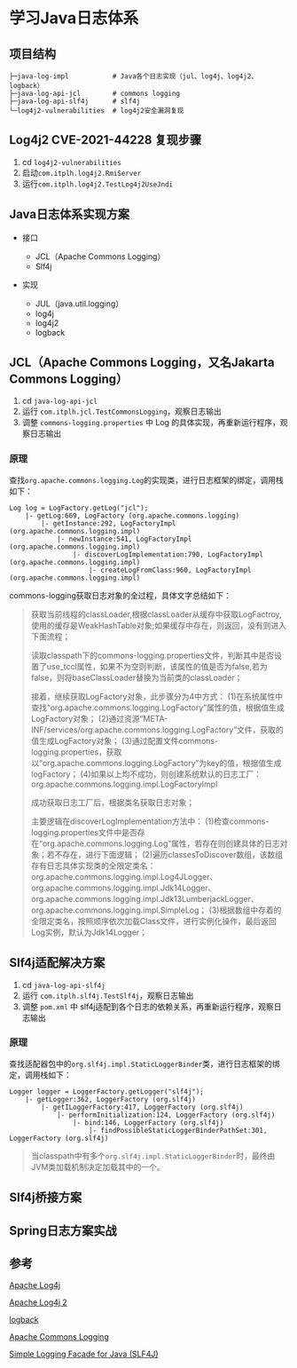 # 学习Java日志体系

## 项目结构

```
├─java-log-impl           # Java各个日志实现（jul、log4j、log4j2、logback）
├─java-log-api-jcl        # commons logging
├─java-log-api-slf4j      # slf4j
└─log4j2-vulnerabilities  # log4j2安全漏洞复现
```

## Log4j2 CVE-2021-44228 复现步骤
   
1. cd `log4j2-vulnerabilities`
2. 启动`com.itplh.log4j2.RmiServer`
3. 运行`com.itplh.log4j2.TestLog4j2UseJndi`

## Java日志体系实现方案

- 接口
    - JCL（Apache Commons Logging）
    - Slf4j

- 实现
    - JUL（java.util.logging）
    - log4j
    - log4j2
    - logback

## JCL（Apache Commons Logging，又名Jakarta Commons Logging）

1. cd `java-log-api-jcl`
2. 运行 `com.itplh.jcl.TestCommonsLogging`，观察日志输出
3. 调整 `commons-logging.properties` 中 Log 的具体实现，再重新运行程序，观察日志输出

### 原理

查找`org.apache.commons.logging.Log`的实现类，进行日志框架的绑定，调用栈如下：

```
Log log = LogFactory.getLog("jcl");
    |- getLog:669, LogFactory (org.apache.commons.logging)
        |- getInstance:292, LogFactoryImpl (org.apache.commons.logging.impl)
            |- newInstance:541, LogFactoryImpl (org.apache.commons.logging.impl)
                |- discoverLogImplementation:790, LogFactoryImpl (org.apache.commons.logging.impl)
                    |- createLogFromClass:960, LogFactoryImpl (org.apache.commons.logging.impl)
```

commons-logging获取日志对象的全过程，具体文字总结如下：

> 获取当前线程的classLoader,根据classLoader从缓存中获取LogFactroy,使用的缓存是WeakHashTable对象;如果缓存中存在，则返回，没有则进入下面流程；
>  
> 读取classpath下的commons-logging.properties文件，判断其中是否设置了use_tccl属性，如果不为空则判断，该属性的值是否为false,若为false，则将baseClassLoader替换为当前类的classLoader；
>  
> 接着，继续获取LogFactory对象，此步骤分为4中方式：
      (1)在系统属性中查找“org.apache.commons.logging.LogFactory”属性的值，根据值生成LogFactory对象；
      (2)通过资源“META-INF/services/org.apache.commons.logging.LogFactory”文件，获取的值生成LogFactory对象；
      (3)通过配置文件commons-logging.properties，获取以“org.apache.commons.logging.LogFactory”为key的值，根据值生成logFactory；
      (4)如果以上均不成功，则创建系统默认的日志工厂：org.apache.commons.logging.impl.LogFactoryImpl
>  
> 成功获取日志工厂后，根据类名获取日志对象；
>  
> 主要逻辑在discoverLogImplementation方法中：
      (1)检查commons-logging.properties文件中是否存在“org.apache.commons.logging.Log”属性，若存在则创建具体的日志对象；若不存在，进行下面逻辑；
      (2)遍历classesToDiscover数组，该数组存有日志具体实现类的全限定类名：org.apache.commons.logging.impl.Log4JLogger、org.apache.commons.logging.impl.Jdk14Logger、org.apache.commons.logging.impl.Jdk13LumberjackLogger、org.apache.commons.logging.impl.SimpleLog；
      (3)根据数组中存着的全限定类名，按照顺序依次加载Class文件，进行实例化操作，最后返回Log实例，默认为Jdk14Logger；

## Slf4j适配解决方案

1. cd `java-log-api-slf4j`
2. 运行 `com.itplh.slf4j.TestSlf4j`，观察日志输出
3. 调整 `pom.xml` 中 slf4j适配到各个日志的依赖关系，再重新运行程序，观察日志输出

### 原理

查找适配器包中的`org.slf4j.impl.StaticLoggerBinder`类，进行日志框架的绑定，调用栈如下：

```
Logger logger = LoggerFactory.getLogger("slf4j");
    |- getLogger:362, LoggerFactory (org.slf4j)
        |- getILoggerFactory:417, LoggerFactory (org.slf4j)
            |- performInitialization:124, LoggerFactory (org.slf4j)
                |- bind:146, LoggerFactory (org.slf4j)
                    |- findPossibleStaticLoggerBinderPathSet:301, LoggerFactory (org.slf4j)
```

> 当classpath中有多个`org.slf4j.impl.StaticLoggerBinder`时，最终由JVM类加载机制决定加载其中的一个。

## Slf4j桥接方案

## Spring日志方案实战

## 参考

[Apache Log4j](https://logging.apache.org/log4j/1.2/index.html)

[Apache Log4j 2](https://logging.apache.org/log4j/2.x/index.html)

[logback](http://logback.qos.ch/)

[Apache Commons Logging](https://commons.apache.org/proper/commons-logging/)

[Simple Logging Facade for Java (SLF4J)](http://www.slf4j.org/)